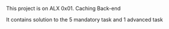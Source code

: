 This project is on ALX 0x01. Caching
Back-end

It contains solution to the 5 mandatory task and 1 advanced task
